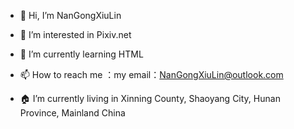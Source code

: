 - 👋 Hi, I’m NanGongXiuLin

- 👀 I’m interested in Pixiv.net

- 🌱 I’m currently learning HTML

- 📫 How to reach me ：my email：NanGongXiuLin@outlook.com

- 🏠 I’m currently living in Xinning County, Shaoyang City, Hunan Province, Mainland China

<!---
RuiLin430/RuiLin430 is a ✨ special ✨ repository because its `README.md` (this file) appears on your GitHub profile.
You can click the Preview link to take a look at your changes.
--->

